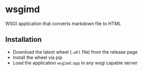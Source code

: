# wsgimd

WSGI application that converts markdown file to HTML 

## Installation

* Download the latest wheel (`.whl` file) from the release page
* Install the wheel via pip
* Load the application `wsgimd:app` in any wsgi capable server 
